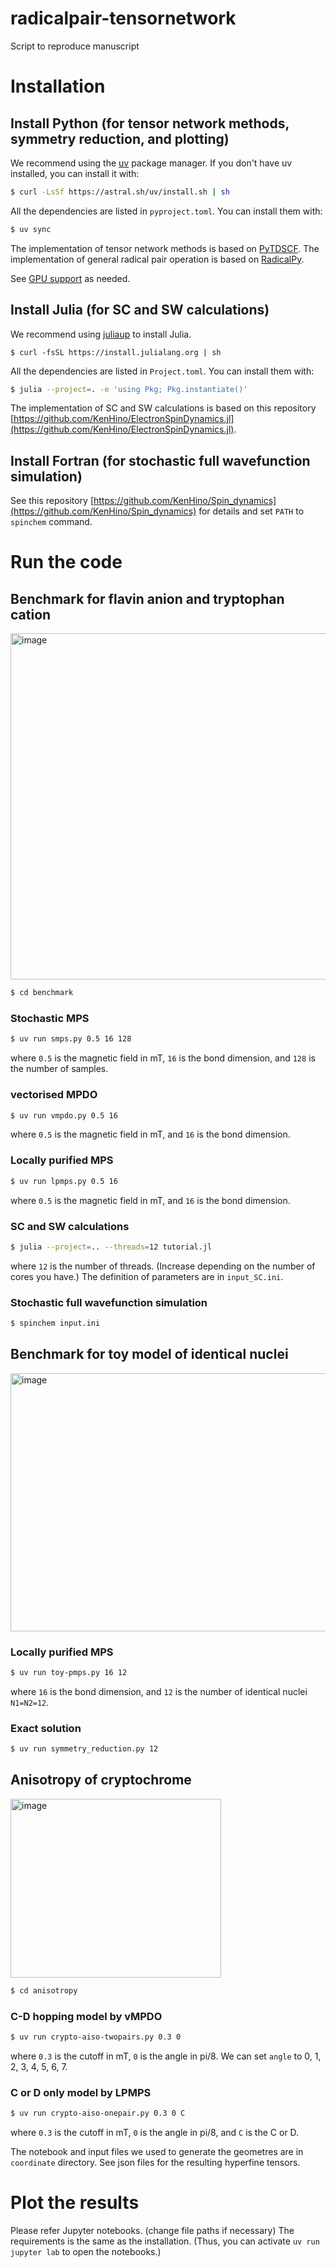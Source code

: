# radicalpair-tensornetwork
Script to reproduce manuscript

# Installation

## Install Python (for tensor network methods, symmetry reduction, and plotting)
We recommend using the [uv](https://docs.astral.sh/uv/) package manager. If you don't have uv installed, you can install it with:
```bash
$ curl -LsSf https://astral.sh/uv/install.sh | sh
```
All the dependencies are listed in `pyproject.toml`. You can install them with:
```bash
$ uv sync
```
The implementation of tensor network methods is based on [PyTDSCF](https://github.com/QCLovers/PyTDSCF).
The implementation of general radical pair operation is based on [RadicalPy](https://github.com/Spin-Chemistry-Labs/radicalpy).

See [GPU support](https://github.com/QCLovers/PyTDSCF?tab=readme-ov-file#gpu-support) as needed.

## Install Julia (for SC and SW calculations)
We recommend using [juliaup](https://github.com/JuliaLang/juliaup) to install Julia.
```
$ curl -fsSL https://install.julialang.org | sh
```
All the dependencies are listed in `Project.toml`. You can install them with:
```bash
$ julia --project=. -e 'using Pkg; Pkg.instantiate()'
```
The implementation of SC and SW calculations is based on this repository [https://github.com/KenHino/ElectronSpinDynamics.jl](https://github.com/KenHino/ElectronSpinDynamics.jl).

## Install Fortran (for stochastic full wavefunction simulation)
See this repository [https://github.com/KenHino/Spin_dynamics](https://github.com/KenHino/Spin_dynamics) for details and set `PATH` to `spinchem` command.


# Run the code

## Benchmark for flavin anion and tryptophan cation
<img width="597" height="554" alt="image" src="https://github.com/user-attachments/assets/0c49c80c-fdce-4c4f-911c-8202be3f4da6" />

```bash
$ cd benchmark
```

### Stochastic MPS
```bash
$ uv run smps.py 0.5 16 128
```
where `0.5` is the magnetic field in mT, `16` is the bond dimension, and `128` is the number of samples.

### vectorised MPDO
```bash
$ uv run vmpdo.py 0.5 16
```
where `0.5` is the magnetic field in mT, and `16` is the bond dimension.

### Locally purified MPS
```bash
$ uv run lpmps.py 0.5 16
```
where `0.5` is the magnetic field in mT, and `16` is the bond dimension.


### SC and SW calculations
```bash
$ julia --project=.. --threads=12 tutorial.jl
```
where `12` is the number of threads. (Increase depending on the number of cores you have.)
The definition of parameters are in `input_SC.ini`.

### Stochastic full wavefunction simulation
```bash
$ spinchem input.ini
```


## Benchmark for toy model of identical nuclei
<img width="926" height="413" alt="image" src="https://github.com/user-attachments/assets/3d422a4f-58fd-4349-abe6-1d6f434ef84a" />

### Locally purified MPS
```bash
$ uv run toy-pmps.py 16 12
```
where `16` is the bond dimension, and `12` is the number of identical nuclei `N1=N2=12`.

### Exact solution
```bash
$ uv run symmetry_reduction.py 12
```


## Anisotropy of cryptochrome
<img width="337" height="286" alt="image" src="https://github.com/user-attachments/assets/57485abc-1581-42cc-88c1-ccb9043f733d" />

```bash
$ cd anisotropy
```

### C-D hopping model by vMPDO
```bash
$ uv run crypto-aiso-twopairs.py 0.3 0
```
where `0.3` is the cutoff in mT, `0` is the angle in pi/8. We can set `angle` to 0, 1, 2, 3, 4, 5, 6, 7. 

### C or D only model by LPMPS
```bash
$ uv run crypto-aiso-onepair.py 0.3 0 C
```
where `0.3` is the cutoff in mT, `0` is the angle in pi/8, and `C` is the C or D.

The notebook and input files we used to generate the geometres are in `coordinate` directory. See json files for the resulting hyperfine tensors.


# Plot the results

Please refer Jupyter notebooks. (change file paths if necessary)
The requirements is the same as the installation. (Thus, you can activate `uv run jupyter lab` to open the notebooks.)
